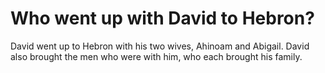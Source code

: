# Who went up with David to Hebron?

David went up to Hebron with his two wives, Ahinoam and Abigail. David also brought the men who were with him, who each brought his family.
